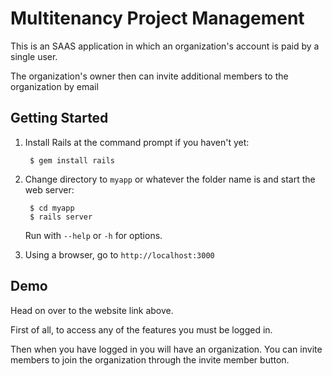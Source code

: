 # Multitenancy Project Management

This is an SAAS application in which an organization's account is paid by a single user.

The organization's owner then can invite additional members to the organization by email

## Getting Started

1. Install Rails at the command prompt if you haven't yet:

        $ gem install rails

3. Change directory to `myapp` or whatever the folder name is and start the web server:

        $ cd myapp
        $ rails server

   Run with `--help` or `-h` for options.

4. Using a browser, go to `http://localhost:3000`

## Demo

Head on over to the website link above.

First of all, to access any of the features you must be logged in. 

Then when you have logged in you will have an organization. You can invite members to join the organization through the invite member button.

